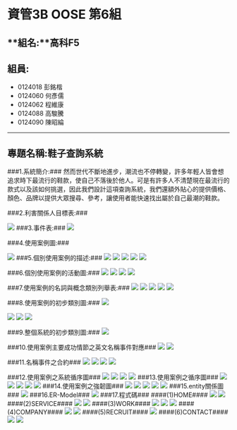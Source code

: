 # **資管3B OOSE 第6組** #
## **組名:**高科F5  ##
## **組員:** ##
- 0124018 彭銘楷
- 0124060 何彥儒
- 0124062 程維康
- 0124088 高駿騰
- 0124090 陳昭綸


----------

## **專題名稱:鞋子查詢系統** ##
###1.系統簡介:###
然而世代不斷地進步，潮流也不停轉變，許多年輕人皆會想追求時下最流行的鞋款，使自己不落後於他人。可是有許多人不清楚現在最流行的款式以及該如何挑選，因此我們設計這項查詢系統，我們還額外貼心的提供價格、顏色、品牌以提供大眾搜尋、參考，讓使用者能快速找出屬於自己最潮的鞋款。

###2.利害關係人目標表:###

<img src ="https://fbcdn-sphotos-c-a.akamaihd.net/hphotos-ak-xap1/v/t1.0-9/1555475_756012247804483_7605736975874332304_n.jpg?oh=fe8e71faa8d690389075a828b2aed66b&oe=54ABEE02&__gda__=1424016715_a28d9c43aca34491e3177cfc03cc1219"> 
###3.事件表:###

<img src ="https://fbcdn-sphotos-e-a.akamaihd.net/hphotos-ak-xpa1/v/t1.0-9/10616500_752746248131083_1328491538213149239_n.jpg?oh=cce0ef56f1c5dc98059e9a695515153e&oe=54F307E4&__gda__=1420668252_635734f5c6823a4dcda72f258f84d994">

###4.使用案例圖:###
 
<img src="https://scontent-b-nrt.xx.fbcdn.net/hphotos-xfp1/v/t1.0-9/10690008_756018567803851_7936111714840504083_n.jpg?oh=865d9956a3fa6de5be0e96d3524d1565&oe=54F42FAF">
###5.個別使用案例的描述:###
<img src="https://images.plurk.com/gy1X2Ggsfydiph2CvpJ75.jpg">
<img src="https://scontent-a-nrt.xx.fbcdn.net/hphotos-xap1/v/t1.0-9/p417x417/934849_756018041137237_2140537714019698923_n.jpg?oh=b4ae89f8e708ff42489d2e7d428af6b2&oe=54B5289E">
<img src="https://images.plurk.com/1SUSFjc4T8HbYyuZYMKB5.jpg">
<img src="https://fbcdn-sphotos-d-a.akamaihd.net/hphotos-ak-xap1/v/t1.0-9/10606570_756020101137031_3489557833989254652_n.jpg?oh=904de77a48e389ab9434fec2425ce039&oe=54E29CB0&__gda__=1424477292_686e8e5219daffef0f5ef407f3e315e4">
<img src="https://fbcdn-sphotos-f-a.akamaihd.net/hphotos-ak-xap1/v/t1.0-9/10563211_776361292436245_7529410547776063261_n.jpg?oh=cebfe923d18bf2323cd54165e188cf17&oe=55036180&__gda__=1427312732_333fcd70f460c55c99a08fb5a92c7893">

###6.個別使用案例的活動圖:###
<img src="https://scontent-b-nrt.xx.fbcdn.net/hphotos-xpa1/v/t1.0-9/934846_756023891136652_8953008924569793466_n.jpg?oh=6935c2853ca9e242735105083301a0cc&oe=54DDF6A6">
<img src="https://fbcdn-sphotos-c-a.akamaihd.net/hphotos-ak-xap1/v/t1.0-9/1477348_756024034469971_6769178200776226437_n.jpg?oh=f7abca2d4f992716194d6c328a04c77d&oe=54EA1D67&__gda__=1423907374_c28ea7bb72acbdcd389cc260309ac8ce">
<img src="https://scontent-b-nrt.xx.fbcdn.net/hphotos-xpf1/v/t1.0-9/604098_756024037803304_3708227237953984344_n.jpg?oh=713b95149ed02a0fdb1a8c4060dbb70c&oe=54E1B80B">
<img src="https://scontent-b-nrt.xx.fbcdn.net/hphotos-xpf1/v/t1.0-9/10348299_756024041136637_3430681442954178102_n.jpg?oh=f33fc0af619655ec1478cadb74821626&oe=54B10AD3">

###7.使用案例的名詞與概念類別列舉表:###
<img src="https://images.plurk.com/2yBqWosyCudUUoikCS8hfq.jpg">
<img src="https://images.plurk.com/2LU3oxA0FmGnrJRLjnlh3y.jpg">
<img src="https://images.plurk.com/4bnTkoVPAGSPo98yZXfPdH.jpg">
<img src="https://fbcdn-sphotos-d-a.akamaihd.net/hphotos-ak-xpf1/v/t1.0-9/10610782_756027454469629_1172906583327015640_n.jpg?oh=9f818cc9823643a474b312ed86c041be&oe=54E86269&__gda__=1425193731_6647953b20b68e9cbc97b153bab1e2b2">
<img src="https://fbcdn-sphotos-d-a.akamaihd.net/hphotos-ak-xfp1/v/t1.0-9/10805775_776360535769654_7824536248424118920_n.jpg?oh=275d9c88892b12fba56d44b757531870&oe=550E3D9D&__gda__=1426137620_8bf9e086f462624c02aee1598e90f2d1">

###8.使用案例的初步類別圖:###
<img src="https://fbcdn-sphotos-d-a.akamaihd.net/hphotos-ak-xpa1/v/t1.0-9/10441136_759310287474679_4225654773912910743_n.jpg?oh=680eab4e3796739201ee01e402cc68df&oe=54E16208&__gda__=1425558192_2b1a1759779581dbb325cfc0630efdf5">

<img src="https://fbcdn-sphotos-b-a.akamaihd.net/hphotos-ak-xap1/v/t1.0-9/1546165_759317350807306_4278519020339969437_n.jpg?oh=0bbd3a820779be07c3fcc4ded1e867a3&oe=54AA6B43&__gda__=1424788490_573d37e1a91518ba3823d10db60e1c11">

<img src="https://fbcdn-sphotos-e-a.akamaihd.net/hphotos-ak-xfa1/v/t1.0-9/1012883_759317374140637_711992503962101123_n.jpg?oh=eb34fb3f05df67a19b9f071d4cfc0035&oe=54DC6C17&__gda__=1425540002_3ef6647e5a2a053c19f624b67e4dd00b">

<img src="https://scontent-b-hkg.xx.fbcdn.net/hphotos-xap1/v/t1.0-9/10676112_759317370807304_6032634082495063471_n.jpg?oh=d93409d1dcbcf27a16d7cc2f71a42b39&oe=54DC50F3">

###9.整個系統的初步類別圖:###
<img src="https://fbcdn-sphotos-b-a.akamaihd.net/hphotos-ak-xap1/t31.0-8/10834943_843820288972464_808719917863947347_o.jpg">

###10.使用案例主要成功情節之英文名稱事件對應###
<img src="https://scontent-a.xx.fbcdn.net/hphotos-xfa1/v/t1.0-9/1780755_752614541477587_7056080323998511020_n.jpg?oh=a4149721fc4a91e496087b6becd074a6&oe=54AC0C80">
<img src="https://scontent-b-sea.xx.fbcdn.net/hphotos-xpa1/v/t1.0-9/1522240_778888825516825_7947514147875440841_n.jpg?oh=5127a97b568d29e0a1173875a0d26270&oe=550C7BAB">

###11.名稱事件之合約###
<img src="https://fbcdn-sphotos-f-a.akamaihd.net/hphotos-ak-xap1/v/t1.0-9/10644810_756036121135429_1329227362716662697_n.jpg?oh=70247eddb1cbfe11f53d43e0e6adbf51&oe=54F4AE42&__gda__=1424464286_7a18ff82b6605eadb5d612560e561853">
<img src="https://fbcdn-sphotos-d-a.akamaihd.net/hphotos-ak-xpf1/v/t1.0-9/10367604_756036124468762_7470404313327353937_n.jpg?oh=43e7d18b7f0f660bdfbe7d6d8f3101cb&oe=54E827E5&__gda__=1424922255_056bf35c93a45343249296ebf6172578">
<img src="https://scontent-a-nrt.xx.fbcdn.net/hphotos-xfp1/v/t1.0-9/10004013_756036117802096_6265401979228954009_n.jpg?oh=2158652fe5308baa3c1afd8eabad0037&oe=54EC503D">
<img src="https://fbcdn-sphotos-c-a.akamaihd.net/hphotos-ak-xpf1/v/t1.0-9/1002660_756038384468536_1130938704974738317_n.jpg?oh=2e03d7a21227c2b2db129dc6b7761d76&oe=54EC68D7&__gda__=1424966678_779e2c98328f144b58729fbe1e7aadd6">

###12.使用案例之系統循序圖###
<img src="https://fbcdn-sphotos-h-a.akamaihd.net/hphotos-ak-xpa1/v/t1.0-9/1520776_752621688143539_2228251668690434434_n.jpg?oh=454a465a54838bad3487332b46bddb69&oe=54B0D4EA&__gda__=1420813527_f073df5a551212f1690861e805c19404">
<img src="https://scontent-a-nrt.xx.fbcdn.net/hphotos-xpa1/v/t1.0-9/10671433_756039984468376_3612659633518752468_n.jpg?oh=24a6e9c689e97273c2d9cc7d6b2c1886&oe=54F5CB7A">
<img src="https://scontent-a-nrt.xx.fbcdn.net/hphotos-xpa1/v/t1.0-9/10428102_756039987801709_4687668225429207073_n.jpg?oh=7e73b2ab1913ebc4ed407173d4cfd416&oe=54F87572">
<img src="https://fbcdn-sphotos-f-a.akamaihd.net/hphotos-ak-xaf1/v/t1.0-9/1932392_756039991135042_6995816723204892337_n.jpg?oh=938de670a4567171fd905d037b7ec178&oe=54F765F4&__gda__=1424660618_3be847a7d5865ddfeab56598d6d64e1b">
###13.使用案例之循序圖###
<img src="https://fbcdn-sphotos-e-a.akamaihd.net/hphotos-ak-xfa1/v/t1.0-9/10312538_776356932436681_8633823691559029083_n.jpg?oh=83ae2906eced12854210a222dfa9648e&oe=551531E5&__gda__=1427730131_16635984efc8c9cc5b9e5ad5cc01f716">
<img src="https://fbcdn-sphotos-a-a.akamaihd.net/hphotos-ak-xap1/v/t1.0-9/10520824_843826085638551_6308398787456487425_n.jpg?oh=7f384145072f78bca84311fb90a2e0e6&oe=5519C4A4&__gda__=1427723384_bb36f759017cc2845ffb949a8e4208d5">
<img src="https://fbcdn-sphotos-g-a.akamaihd.net/hphotos-ak-xap1/v/t1.0-9/10676225_778909228848118_447262038225381809_n.jpg?oh=0103f6b894e7767d5505e7201930ec71&oe=550EE524&__gda__=1427198317_04940d0e53ef11315ca664762e3b8adf">
<img src="https://scontent-a.xx.fbcdn.net/hphotos-xpa1/v/t1.0-9/1900101_776358249103216_8083847599787453126_n.jpg?oh=874d46659ee03fbd373dbda5d9d728d5&oe=550D0613">
<img src="https://scontent-a-tpe.xx.fbcdn.net/hphotos-xpa1/v/t1.0-9/10557452_843826088971884_3277586771310734190_n.jpg?oh=035fabab31943bb30858ec26584168cc&oe=55178B31">
###14.使用案例之強韌圖###
<img src="https://scontent-b.xx.fbcdn.net/hphotos-xpf1/v/t1.0-9/1978624_1029850370373853_8114964557069551957_n.jpg?oh=88b4ec2bee0cc3751bacacd2e909dab1&oe=55033315">
<img src="https://fbcdn-sphotos-d-a.akamaihd.net/hphotos-ak-xpa1/v/t1.0-9/10411830_1029850367040520_8658102938461076598_n.jpg?oh=bcd08955a5eb38e1a76d46d10120d837&oe=551B73BE&__gda__=1427787476_88f899cbcd5beb90951347a5314634f2">
<img src="https://scontent-b.xx.fbcdn.net/hphotos-xpa1/v/t1.0-9/10847996_1029850460373844_3567091767039122753_n.jpg?oh=79b3c7b548a2ab62c40862814c2c09b9&oe=54FAB99D">
<img src="https://fbcdn-sphotos-b-a.akamaihd.net/hphotos-ak-xfp1/v/t1.0-9/10013591_1029850463707177_8576730545228054410_n.jpg?oh=b3edc676aa243d1729f0df5d43cc783d&oe=55132D0B&__gda__=1427217755_37381280b2ca3ec1e33dd753418af251">
<img src="https://scontent-a.xx.fbcdn.net/hphotos-xfa1/v/t1.0-9/p417x417/10805611_1029850480373842_5419418085586170984_n.jpg?oh=1089d19cb9666560e58b4de25518729f&oe=550881DD">
###15.entity關係圖###
<img src="https://scontent-a.xx.fbcdn.net/hphotos-xap1/v/t1.0-9/p417x417/10846320_1029850363707187_4213017553517097973_n.jpg?oh=77827ba7395210cb19d5ddd661000c30&oe=550643EE">
###16.ER-Model###
<img src="https://scontent-b-tpe.xx.fbcdn.net/hphotos-xap1/t31.0-8/10848773_857838974237262_9214027881529088356_o.jpg">
###17.程式碼###
####(1)HOME####
<img src="https://scontent-b-tpe.xx.fbcdn.net/hphotos-xfp1/v/t1.0-9/10881861_857846710903155_2905808800188864843_n.jpg?oh=095086a77b5344165fd5c2e9ebab6a99&oe=553941BF">
<img src="https://scontent-a-tpe.xx.fbcdn.net/hphotos-xpa1/t31.0-8/10257298_857852230902603_3956208140962934956_o.jpg">
####(2)SERVICE####
<img src="https://scontent-a-tpe.xx.fbcdn.net/hphotos-xpa1/t31.0-8/10446296_857852237569269_1671971999118370390_o.jpg">
<img src="https://scontent-a-tpe.xx.fbcdn.net/hphotos-xpa1/v/t1.0-9/10882235_857852254235934_6733649200201571810_n.jpg?oh=6e48a29e8b7991a13248988ed6aae3e2&oe=55442862">
####(3)WORK####
<img src="https://scontent-a-tpe.xx.fbcdn.net/hphotos-xpa1/t31.0-8/10873397_857852297569263_24640642484752823_o.jpg">
<img src="https://fbcdn-sphotos-d-a.akamaihd.net/hphotos-ak-xfp1/t31.0-8/10887285_857852314235928_4483559175795679239_o.jpg">
<img src="https://fbcdn-sphotos-f-a.akamaihd.net/hphotos-ak-xap1/t31.0-8/10679903_857852347569258_3135336644943916577_o.jpg">
####(4)COMPANY####
<img src="https://fbcdn-sphotos-h-a.akamaihd.net/hphotos-ak-xap1/t31.0-8/10865794_857852360902590_7024986975836900318_o.jpg">
<img src="https://fbcdn-sphotos-b-a.akamaihd.net/hphotos-ak-xfp1/t31.0-8/10848759_857852367569256_4766812341196916348_o.jpg">
####(5)RECRUIT####
<img src="https://scontent-a-tpe.xx.fbcdn.net/hphotos-xaf1/v/t1.0-9/10452350_857852384235921_3705727811736756043_n.jpg?oh=9e396816481ad6a20c15334d5d4697ab&oe=54FB2C37">
####(6)CONTACT####
<img src="https://fbcdn-sphotos-g-a.akamaihd.net/hphotos-ak-xap1/v/t1.0-9/10897047_857852400902586_8624742200426056028_n.jpg?oh=a8603c7efaf4d0f004b3c35dab21860c&oe=552DD874&__gda__=1429248424_0c07c90aea006dc35040a4de4634c91d">
<img src="https://scontent-b-tpe.xx.fbcdn.net/hphotos-xap1/v/t1.0-9/1620520_857852404235919_5058443381999393626_n.jpg?oh=ec8fe835485d15c53b603aa125a279ef&oe=55335E5E">
